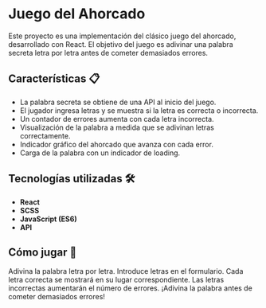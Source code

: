 # Juego del Ahorcado

Este proyecto es una implementación del clásico juego del ahorcado, desarrollado con React. El objetivo del juego es adivinar una palabra secreta letra por letra antes de cometer demasiados errores.

## Características 📋

- La palabra secreta se obtiene de una API al inicio del juego.
- El jugador ingresa letras y se muestra si la letra es correcta o incorrecta.
- Un contador de errores aumenta con cada letra incorrecta.
- Visualización de la palabra a medida que se adivinan letras correctamente.
- Indicador gráfico del ahorcado que avanza con cada error.
- Carga de la palabra con un indicador de loading.

## Tecnologías utilizadas 🛠️

- **React**
- **SCSS**
- **JavaScript (ES6)**
- **API**

## Cómo jugar 🚀

Adivina la palabra letra por letra.
Introduce letras en el formulario.
Cada letra correcta se mostrará en su lugar correspondiente.
Las letras incorrectas aumentarán el número de errores.
¡Adivina la palabra antes de cometer demasiados errores!
